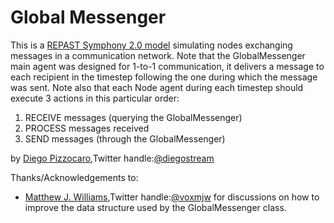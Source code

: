 # Global Messenger

This is a [REPAST Symphony 2.0 model](http://repast.sourceforge.net/repast_simphony.html)
simulating nodes exchanging messages in a communication network.
Note that the GlobalMessenger main agent was designed for 1-to-1 communication, it delivers a message to each recipient in the timestep following the one during which the message was sent.
Note also that each Node agent during each timestep should execute 3 actions in this particular order:
1) RECEIVE messages (querying the GlobalMessenger)
2) PROCESS messages received
3) SEND messages (through the GlobalMessenger)

by [Diego Pizzocaro](http://users.cs.cf.ac.uk/D.Pizzocaro),Twitter handle:[@diegostream](http://twitter.com/diegostream)

Thanks/Acknowledgements to:
- [Matthew J. Williams](http://users.cs.cf.ac.uk/M.J.Williams),Twitter handle:[@voxmjw](http://twitter.com/voxmjw) for discussions on how to improve the data structure used by the GlobalMessenger class.
